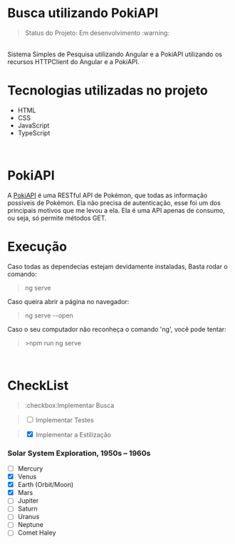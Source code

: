 
<h1>Busca utilizando PokiAPI</h1>
<blockquote>Status do Projeto: Em desenvolvimento :warning: </blockquote>
<br>
Sistema Simples de Pesquisa utilizando Angular e a PokiAPI
utilizando os recursos HTTPClient do Angular e a PokiAPI.
<br>
<h1>Tecnologias utilizadas no projeto</h1>
<ul>
<li>HTML</li>
<li>CSS</li>
<li>JavaScript</li>
<li>TypeScript</li>
</ul>
<br>
<h1>PokiAPI</h1>
A <a href="https://pokeapi.co/">PokiAPI</a> é uma RESTful API de Pokémon, que todas as informação possiveis de Pokémon.
Ela não precisa de autenticação, esse foi um dos principais motivos que me levou a ela.
Ela é uma API apenas de consumo, ou seja, só permite métodos GET.
<br>
<h1>Execução</h1>
Caso todas as dependecias estejam devidamente instaladas, Basta rodar o comando: 
<blockquote>	ng serve </blockquote>

Caso queira abrir a página no navegador:
<blockquote>    ng serve --open </blockquote>

Caso o seu computador não reconheça o comando 'ng', você pode tentar:
 <blockquote>   >npm run ng serve </blockquote>
   
<br>

<h1>CheckList</h1>
<blockquote>	:checkbox:Implementar Busca		</blockquote>
<blockquote>	<input type="checkbox"> Implementar Testes		</blockquote>
<blockquote>	<input type="checkbox" checked> Implementar a Estilização	</blockquote>

### Solar System Exploration, 1950s – 1960s

- [ ] Mercury
- [x] Venus
- [x] Earth (Orbit/Moon)
- [x] Mars
- [ ] Jupiter
- [ ] Saturn
- [ ] Uranus
- [ ] Neptune
- [ ] Comet Haley
